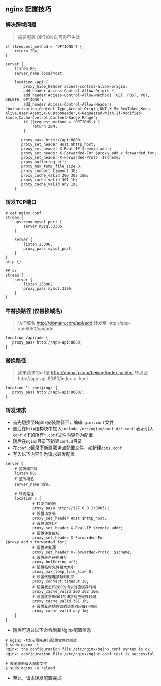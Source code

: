 ## nginx 配置技巧

### 解决跨域问题
> 需要配置 OPTIONS,否则不生效
```
if ($request_method = 'OPTIONS') {
    return 204;
}
```

```
server {
    listen 80;
    server_name localhost;

    location /api {
        proxy_hide_header access-control-allow-origin;
        add_header Access-Control-Allow-Origin *;
        add_header Access-Control-Allow-Methods 'GET, POST, PUT, DELETE, OPTIONS';
        add_header Access-Control-Allow-Headers 'Authorization,Content-Type,Accept,Origin,DNT,X-Mx-ReqToken,Keep-Alive,User-Agent,X-CustomHeader,X-Requested-With,If-Modified-Since,Cache-Control,Content-Range,Range';
        if ($request_method = 'OPTIONS') {
            return 204;
        }
        
       proxy_pass http://api:8080;
       proxy_set_header Host $http_host;
       proxy_set_header X-Real-IP $remote_addr;
       proxy_set_header X-Forwarded-For $proxy_add_x_forwarded_for;
       proxy_set_header X-Forwarded-Proto  $scheme;
       proxy_buffering off;
       proxy_max_temp_file_size 0;
       proxy_connect_timeout 30;
       proxy_cache_valid 200 302 10m;
       proxy_cache_valid 301 1h;
       proxy_cache_valid any 1m;
    }
```

### 转发TCP端口
```
# cat nginx.conf
stream {
    upstream mysql_port {
        server mysql:3306;
    }

    server {
        listen 23306;
        proxy_pass mysql_port;
    }
}
http {}

## or
stream {
    server {
        listen 23306;
        proxy_pass mysql:3306;
    }
}

```

### 不替换路径 (仅替换域名)
> 访问域名 http://domain.com/api/add 转发至 http://app-api:8080/api/add
```
location /api/add {
   proxy_pass http://app-api:8080;
} 
```

### 替换路径
> 如果请求的url是 http://domain.com/beijing/index-ui.html 转发至 http://app-api:8080/index-ui.html
```
location ^~ /beijing/ {
   proxy_pass http://app-api:8080/;
}
```

### 转发请求

- 首先切换至Nginx安装路径下，编辑`nginx.conf`文件
- 随后在`http`结构块中加入`include /etc/nginx/conf.d/*.conf;`表示引入`conf.d`下的所有`*.conf`文件内容作为配置
- 随后在`nginx`目录下新建`conf.d`目录
- 在`conf.d`目录下新建服务点配置文件，如新建`docs.conf`
- 写入以下内容作为请求转发配置

```shell
server {
    # 监听端口号
    listen 80;
    # 监听域名
    server_name 域名;

	# 转发路径
    location / {
            # 转发目的地
            proxy_pass http://127.0.0.1:8003/;
            # 设置请求头
            proxy_set_header Host $http_host;
            # 设置请求IP
            proxy_set_header X-Real-IP $remote_addr;
            # 设置转发目标
            proxy_set_header X-Forwarded-For $proxy_add_x_forwarded_for;
            # 设置转发源
            proxy_set_header X-Forwarded-Proto  $scheme;
            # 设置是否开启缓存
            proxy_buffering off;
            # 设置临时文件最大大小
            proxy_max_temp_file_size 0;
            # 设置代理连接超时时间
            proxy_connect_timeout 30;
            # 设置状态码200的请求对应缓存时间
            proxy_cache_valid 200 302 10m;
            # 设置状态码301的请求对应缓存时间
            proxy_cache_valid 301 1h;
            # 设置其余状态码的请求对应缓存时间
            proxy_cache_valid any 1m;
    }
}
```

- 随后可通过以下命令刷新Nginx配置信息

```shell
# nginx -t表示预先进行配置文件的测试
$ sudo nginx -t
nginx: the configuration file /etc/nginx/nginx.conf syntax is ok
nginx: configuration file /etc/nginx/nginx.conf test is successful

# 表示重新载入配置文件
$ sudo nginx -s reload
```

- 至此，请求转发配置完成